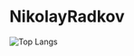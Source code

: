 # NikolayRadkov
![Top Langs](https://github-readme-stats.vercel.app/api/top-langs/?username=anuraghazra&layout=compact)
